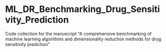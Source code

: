 # ML_DR_Benchmarking_Drug_Sensitivity_Prediction
Code collection for the manuscript "A comprehensive benchmarking of machine learning algorithms and dimensionality reduction methods for drug sensitivity prediction"

